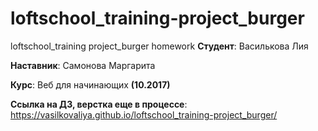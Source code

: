 # loftschool_training-project_burger
loftschool_training project_burger homework
**Студент**: Василькова Лия

**Наставник**: Самонова Маргарита

**Курс**: Веб для начинающих **(10.2017)**

**Ccылка на ДЗ, верстка еще в процессе**: https://vasilkovaliya.github.io/loftschool_training-project_burger/
